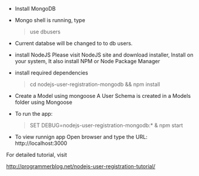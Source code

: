  - Install MongoDB
       
 - Mongo shell is running, type 
    
    > use dbusers
    
 - Current databse will be changed to to db users.
 
 - install NodeJS
   Please visit NodeJS site and download installer, Install on your system, It also install NPM or Node Package Manager
 
 - install required dependencies
  
    > cd nodejs-user-registration-mongodb && npm install

 - Create a Model using mongoose
   A User Schema is created in a Models folder using Mongoose
 
 - To run the app:
 
     > SET DEBUG=nodejs-user-registration-mongodb:* & npm start
     
 - To view runnign app
    Open browser and type the URL: http://localhost:3000
    

For detailed tutorial, visit 

 http://programmerblog.net/nodejs-user-registration-tutorial/
 
